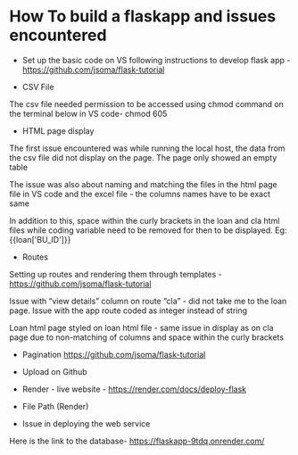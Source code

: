 # How To build a flaskapp and issues encountered

- Set up the basic code on VS following instructions to develop flask app - https://github.com/jsoma/flask-tutorial

- CSV File

The csv file needed permission to be accessed using chmod command on the terminal below in VS code- chmod 605

- HTML page display

The first issue encountered was while running the local host, the data from the csv file did not display on the page. The page only showed an empty table

The issue was also about naming and matching the files in the html page file in VS code and the excel file - the columns names have to be exact same

In addition to this, space within the curly brackets in the loan and cla html files while coding variable need to be removed for then to be displayed. Eg: <td>{{loan['BU_ID']}}</td>

- Routes

Setting up routes and rendering them through templates - https://github.com/jsoma/flask-tutorial

Issue with “view details” column on route “cla” - did not take me to the loan page. Issue with the app route coded as integer instead of string 

Loan html page styled on loan html file - same issue in display as on cla page due to non-matching of columns and space within the curly brackets

- Pagination https://github.com/jsoma/flask-tutorial

- Upload on Github

- Render - live website - https://render.com/docs/deploy-flask

- File Path (Render)

- Issue in deploying the web service


Here is the link to the database- https://flaskapp-9tdq.onrender.com/






